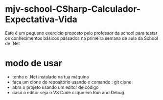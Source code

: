 # mjv-school-CSharp-Calculador-Expectativa-Vida
Este é um pequeno exercício proposto pelo professor da school para testar os conhecimentos básicos passados na primeira semana de aula da School de .Net

# modo de usar

* tenha o .Net instalado na tua máquina
* faça um clone do repositório usando o comando : git clone
* abra o projeto usando um editor de código
* caso o editor seja o VS Code clique em Run and Debug
  
